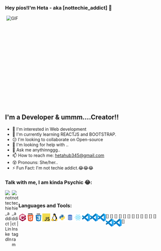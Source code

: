 ### Hey píos!I'm Heta - aka [nottechie_addict]  :wave:

<img align="right" alt="GIF" src="https://github.com/hetapatel638/hetapatel638/blob/main/coder.gif" width="500" height="320" />

## I'm a Developer & ummm....Creator!!
- :rainbow: I'm interested in Web development 
- :seedling: I'm currently learning REACTJS and BOOTSTRAP.
- :confused: I'm looking to collaborate on Open-source
- :revolving_hearts: I'm looking for help with ..
- :speech_balloon: Ask me anythinnggg..
- :mailbox: How to reach me: hetahub345@gmail.com
- :dizzy_face: Pronouns: She/her..
- :zap: Fun Fact:  I'm not techie addict.:joy::joy::joy:


### Talk with me, I am kinda Psychic :joy::
[<img align="left" alt="nottechie_addict | LinkedIn" width="22px" src="https://cdn.jsdelivr.net/npm/simple-icons@v3/icons/linkedin.svg" />][linkedin]
[<img align="left" alt="nottechie_addict | Instagram" width="22px" src="https://cdn.jsdelivr.net/npm/simple-icons@v3/icons/instagram.svg" />][instagram]

<br />

### Languages and Tools:

[<img align="left" alt="c++" width="26px" src="https://raw.githubusercontent.com/devicons/devicon/master/icons/cplusplus/cplusplus-original.svg" />]
[<img align="left" alt="HTML5" width="26px" src="https://raw.githubusercontent.com/github/explore/80688e429a7d4ef2fca1e82350fe8e3517d3494d/topics/html/html.png" />]
[<img align="left" alt="CSS3" width="26px" src="https://raw.githubusercontent.com/github/explore/80688e429a7d4ef2fca1e82350fe8e3517d3494d/topics/css/css.png" />]
[<img align="left" alt="JavaScript" width="26px" src="https://raw.githubusercontent.com/github/explore/80688e429a7d4ef2fca1e82350fe8e3517d3494d/topics/javascript/javascript.png" />]
[<img align="left" alt="linux" width="26px" src="https://raw.githubusercontent.com/devicons/devicon/master/icons/linux/linux-original.svg" />]
[<img align="left" alt="python" width="26px" src="https://raw.githubusercontent.com/github/explore/80688e429a7d4ef2fca1e82350fe8e3517d3494d/topics/python/python.png" />]
[<img align="left" alt="SQL" width="26px" src="https://raw.githubusercontent.com/github/explore/80688e429a7d4ef2fca1e82350fe8e3517d3494d/topics/sql/sql.png" />]
[<img align="left" alt="React" width="26px" src="https://raw.githubusercontent.com/github/explore/80688e429a7d4ef2fca1e82350fe8e3517d3494d/topics/react/react.png" />]
[<img align="left" alt="Visual Studio Code" width="26px" src="https://raw.githubusercontent.com/github/explore/80688e429a7d4ef2fca1e82350fe8e3517d3494d/topics/visual-studio-code/visual-studio-code.png" />]
[<img align="left" alt="Visual Studio Code" width="26px" src="https://raw.githubusercontent.com/github/explore/80688e429a7d4ef2fca1e82350fe8e3517d3494d/topics/visual-studio-code/visual-studio-code.png" />]
[<img align="left" alt="Visual Studio Code" width="26px" src="https://raw.githubusercontent.com/github/explore/80688e429a7d4ef2fca1e82350fe8e3517d3494d/topics/visual-studio-code/visual-studio-code.png" />]
[<img align="left" alt="Visual Studio Code" width="26px" src="https://raw.githubusercontent.com/github/explore/80688e429a7d4ef2fca1e82350fe8e3517d3494d/topics/visual-studio-code/visual-studio-code.png" />]
[<img align="left" alt="Visual Studio Code" width="26px" src="https://raw.githubusercontent.com/github/explore/80688e429a7d4ef2fca1e82350fe8e3517d3494d/topics/visual-studio-code/visual-studio-code.png" />]


[linkedin]: https://www.linkedin.com/in/heta-patel-152169190/
[instagram]: https://www.instagram.com/hetta.patel_/

